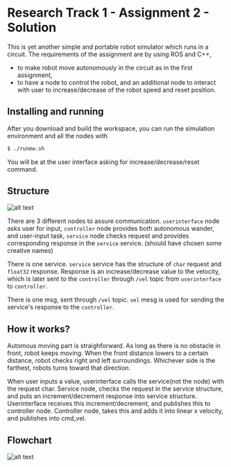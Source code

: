 Research Track 1 - Assignment 2 - Solution
================================

This is yet another simple and portable robot simulator which runs in a circuit. The requirements of the assignment are by using ROS and C++,
- to make robot move autonomously in the circuit as in the first assignment,
- to have a node to control the robot, and an additional node to interact with user to increase/decrease of the robot speed and reset position.

Installing and running
----------------------

After you download and build the workspace, you can run the simulation environment and all the nodes with

```bash
$ ./runew.sh
```
You will be at the user interface asking for increase/decrease/reset command.

Structure
---------
![alt text](https://i.ibb.co/SBRptpq/nodes.png)

There are 3 different nodes to assure communication.
`userinterface` node asks user for input,
`controller` node provides both autonomous wander, and user-input task,
`service` node checks request and provides corresponding response in the `service` service. (should have chosen some creative names)

There is one service.
`service` service has the structure of `char` request and `float32` response. Response is an increase/decrease value to the velocity, which is later sent to the `controller` through `/vel` topic from `userinterface` to `controller`.

There is one msg, sent through `/vel` topic.
`vel` mesg is used for sending the service's response to the `controller`.

How it works?
---------
Automous moving part is straighforward. As long as there is no obstacle in front, robot keeps moving. When the front distance lowers to a certain distance, robot checks right and left surroundings. Whichever side is the farthest, robots turns toward that direction.

When user inputs a value, userinterface calls the service(not the node) with the request char. Service node, checks the request in the service structure, and puts an increment/decrement response into service structure. Userinterface receives this increment/decrement, and publishes this to controller node. Controller node, takes this and adds it into linear x velocity, and publishes into cmd_vel.

Flowchart
---------
![alt text](https://i.ibb.co/TwpwYrT/flowchart.png)

